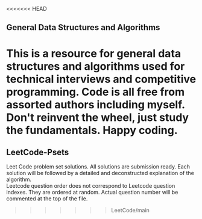<<<<<<< HEAD
## General Data Structures and Algorithms 
This is a resource for general data structures and algorithms 
used for technical interviews and competitive programming. 
Code is all free from assorted authors including myself.
Don't reinvent the wheel, just study the fundamentals. Happy coding.
=======
## LeetCode-Psets
Leet Code problem set solutions.
All solutions are submission ready.
Each solution will be followed by a detailed and deconstructed explanation of the algorithm. <br>
Leetcode question order does not correspond to Leetcode question indexes. They are ordered at random. Actual question number will be commented at the top of the file. 
>>>>>>> LeetCode/main
